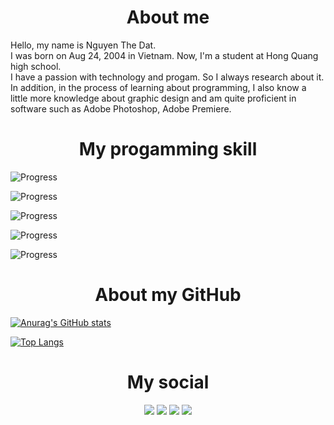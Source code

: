 <h1 style="text-align:center">About me</h1>
Hello, my name is Nguyen The Dat.<br>
I was born on Aug 24, 2004 in Vietnam. Now, I'm a student at Hong Quang high school.<br>
I have a passion with technology and progam. So I always research about it. In addition, in the process of learning about programming, I also know a little more knowledge about graphic design and am quite proficient in software such as Adobe Photoshop, Adobe Premiere.

<h1 style="text-align:center">My progamming skill</h1>

![Progress](https://progress-bar.dev/95/?scale=100&title=HTML%20&width=500&color=e34c26)

![Progress](https://progress-bar.dev/90/?scale=100&title=CSS%20&width=506&color=2965f1)

![Progress](https://progress-bar.dev/82/?scale=100&title=JS&width=518&color=f0db4f)

![Progress](https://progress-bar.dev/90/?scale=100&title=CPP%20&width=506&color=044f88)

![Progress](https://progress-bar.dev/76/?scale=100&title=PY&width=518&color=ffd13e)

<h1 style="text-align:center">About my GitHub</h1>

[![Anurag's GitHub stats](https://github-readme-stats.vercel.app/api?username=ndat2408&theme=dark&show_icons=true)](https://github.com/ndat2408)

[![Top Langs](https://github-readme-stats.vercel.app/api/top-langs/?username=ndat2408&theme=dark&layout=compact)](https://github.com/ndat2408)

<h1 style="text-align:center;">My social</h1>
<div style="text-align:center">

[<img src="https://img.shields.io/badge/-My%20Bio%20Website-%23000000"/>](https://facebook.com/ndat2408)
[<img src="https://img.shields.io/badge/-Facebook-%234267B2?logo=facebook&logoColor=white"/>](https://facebook.com/ndat2408)
[<img src="https://img.shields.io/badge/-Instagram-%238a3ab9?logo=instagram&logoColor=white"/>](https://instagram.com/ndat2408)
[<img src="https://img.shields.io/badge/-Youtube-%23FF0000?logo=youtube"/>](https://youtube.com/ndat2408)
</div>
